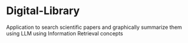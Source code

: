 # Digital-Library
Application to search scientific papers and graphically summarize them using LLM using Information Retrieval concepts

